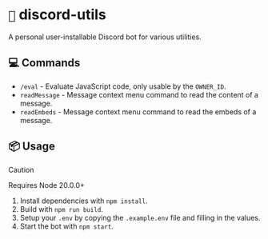 # `🌟` discord-utils

A personal user-installable Discord bot for various utilities.

## 💻 Commands

- `/eval` - Evaluate JavaScript code, only usable by the `OWNER_ID`.
- `readMessage` - Message context menu command to read the content of a message.
- `readEmbeds` - Message context menu command to read the embeds of a message.

## 📦 Usage

> [!CAUTION]
> Requires Node 20.0.0+

1. Install dependencies with `npm install`.
2. Build with `npm run build`.
3. Setup your `.env` by copying the `.example.env` file and filling in the values.
4. Start the bot with `npm start`.
